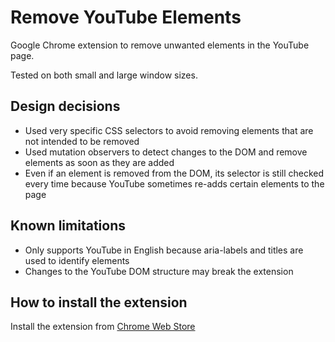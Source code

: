 # Remove YouTube Elements

Google Chrome extension to remove unwanted elements in the YouTube page.

Tested on both small and large window sizes.

## Design decisions

- Used very specific CSS selectors to avoid removing elements that are not intended to be removed
- Used mutation observers to detect changes to the DOM and remove elements as soon as they are added
- Even if an element is removed from the DOM, its selector is still checked every time because YouTube sometimes re-adds certain elements to the page

## Known limitations

- Only supports YouTube in English because aria-labels and titles are used to identify elements
- Changes to the YouTube DOM structure may break the extension

## How to install the extension

Install the extension from [Chrome Web Store](https://chrome.google.com/webstore/detail/remove-youtube-elements/iiipmgpmkfpadjkdbolibnbneipjdfnm)
